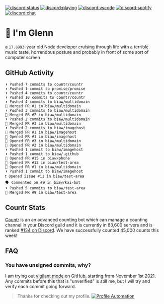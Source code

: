 [![discord:status](https://dev.discordprofiles.me/badge/status/110090225929191424?style=flat-square)](https://discord.com/users/110090225929191424)
[![discord:playing](https://dev.discordprofiles.me/badge/playing/110090225929191424?style=flat-square)](https://discord.com/users/110090225929191424)
[![discord:vscode](https://dev.discordprofiles.me/badge/vscode/110090225929191424?style=flat-square)](https://discord.com/users/110090225929191424)
[![discord:spotify](https://dev.discordprofiles.me/badge/spotify/110090225929191424?style=flat-square)](https://dev.discordprofiles.me/openspotify/110090225929191424)
[![discord:chat](https://img.shields.io/discord/449576301997588490?style=flat-square)](https://discord.gg/Ccj5bjb)

# 👋 I'm Glenn

a `17.8993`-year old Node developer cruising through life with a terrible music taste, horrendous posture and probably in front of some sort of computer screen

## GitHub Activity

```
⬆️ Pushed 7 commits to countr/countr
⬆️ Pushed 1 commit to promise/promise
⬆️ Pushed 4 commits to countr/countr
⬆️ Pushed 10 commits to countr/countr
⬆️ Pushed 4 commits to biaw/multidomain
🎉 Merged PR #1 in biaw/multidomain
⬆️ Pushed 3 commits to biaw/multidomain
🎉 Merged PR #2 in biaw/multidomain
⬆️ Pushed 2 commits to biaw/multidomain
🎉 Merged PR #3 in biaw/multidomain
⬆️ Pushed 2 commits to biaw/imagehost
🎉 Merged PR #1 in biaw/imagehost
💪 Opened PR #1 in biaw/imagehost
💪 Opened PR #3 in biaw/multidomain
💪 Opened PR #2 in biaw/multidomain
⬆️ Pushed 1 commit to biaw/imagehost
⬆️ Pushed 1 commit to biaw/.github
💪 Opened PR #15 in biaw/phone
💪 Opened PR #12 in biaw/test-area
💪 Opened PR #1 in biaw/multidomain
⬆️ Pushed 1 commit to biaw/imagehost
❗️ Opened issue #11 in biaw/test-area
🗣 Commented on #9 in biaw/kai-bot
⬆️ Pushed 5 commits to biaw/test-area
🎉 Merged PR #9 in biaw/test-area
```

## Countr Stats

[Countr](https://countr.xyz/) is an an advanced counting bot which can manage a counting channel in your Discord guild and it is currently in 83,600 servers and is ranked [#134 on Discord](https://dblstatistics.com/bot/467377486141980682). We have successfully counted 45,000 counts this week!

## FAQ

### You have unsigned commits, why?

I am trying out [vigilant mode](https://docs.github.com/github/authenticating-to-github/displaying-verification-statuses-for-all-of-your-commits) on GitHub, starting from November 1st 2021. Any commits before this that is "unverified" is still me, but I will try and verify each commit going forward.

> Thanks for checking out my profile. [![Profile Automation](https://img.shields.io/github/workflow/status/promise/promise/README%20Update?label=automation)](https://github.com/promise/promise/actions/workflows/README.yml)